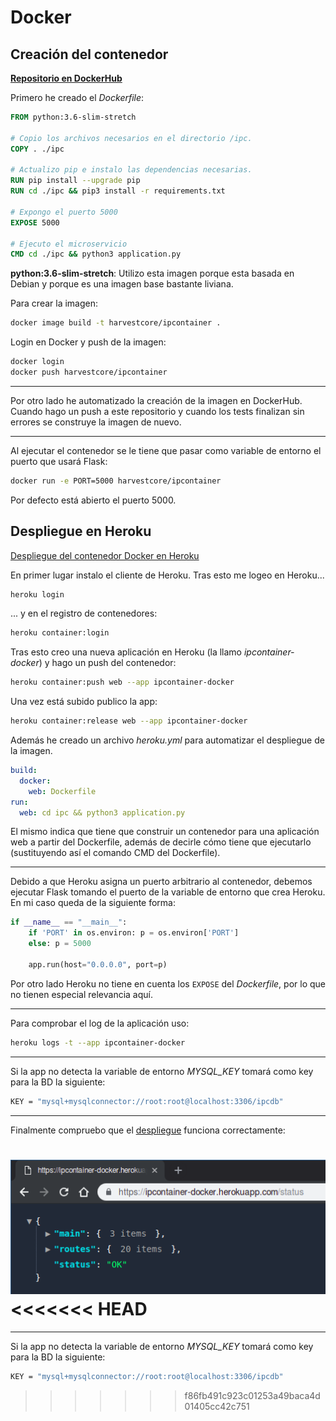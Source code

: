 # Docker

## Creación del contenedor

[**Repositorio en DockerHub**](https://hub.docker.com/r/harvestcore/ipcontainer)

Primero he creado el *Dockerfile*:

```dockerfile
FROM python:3.6-slim-stretch

# Copio los archivos necesarios en el directorio /ipc.
COPY . ./ipc

# Actualizo pip e instalo las dependencias necesarias.
RUN pip install --upgrade pip
RUN cd ./ipc && pip3 install -r requirements.txt

# Expongo el puerto 5000
EXPOSE 5000

# Ejecuto el microservicio
CMD cd ./ipc && python3 application.py
```

**python:3.6-slim-stretch**: Utilizo esta imagen porque esta basada en Debian y porque es una imagen base bastante liviana.

Para crear la imagen:

```bash
docker image build -t harvestcore/ipcontainer .
```

Login en Docker y push de la imagen:

```bash
docker login
docker push harvestcore/ipcontainer
```

---

Por otro lado he automatizado la creación de la imagen en DockerHub. Cuando hago un push a este repositorio y cuando los tests finalizan sin errores se construye la imagen de nuevo.

---

Al ejecutar el contenedor se le tiene que pasar como variable de entorno el puerto que usará Flask:

```bash
docker run -e PORT=5000 harvestcore/ipcontainer
```

Por defecto está abierto el puerto 5000.



## Despliegue en Heroku

[Despliegue del contenedor Docker en Heroku](https://ipcontainer-docker.herokuapp.com/)

En primer lugar instalo el cliente de Heroku. Tras esto me logeo en Heroku...

```bash
heroku login
```

... y en el registro de contenedores:

```bash
heroku container:login
```

Tras esto creo una nueva aplicación en Heroku (la llamo *ipcontainer-docker*) y hago un push del contenedor:

```bash
heroku container:push web --app ipcontainer-docker
```

Una vez está subido publico la app:

```bash
heroku container:release web --app ipcontainer-docker
```

Además he creado un archivo *heroku.yml* para automatizar el despliegue de la imagen.
```yaml
build:
  docker:
    web: Dockerfile
run:
  web: cd ipc && python3 application.py
```

El mismo indica que tiene que construir un contenedor para una aplicación web a partir del Dockerfile, además de decirle cómo tiene que ejecutarlo (sustituyendo así el comando CMD del Dockerfile).

---

Debido a que Heroku asigna un puerto arbitrario al contenedor, debemos ejecutar Flask tomando el puerto de la variable de entorno que crea Heroku. En mi caso queda de la siguiente forma:

```python
if __name__ == "__main__":
    if 'PORT' in os.environ: p = os.environ['PORT']
    else: p = 5000

    app.run(host="0.0.0.0", port=p)
```

Por otro lado Heroku no tiene en cuenta los `EXPOSE` del *Dockerfile*, por lo que no tienen especial relevancia aquí.

---

Para comprobar el log de la aplicación uso:

```bash
heroku logs -t --app ipcontainer-docker
```

---

Si la app no detecta la variable de entorno *MYSQL_KEY* tomará como key para la BD la siguiente:

```bash
KEY = "mysql+mysqlconnector://root:root@localhost:3306/ipcdb"
```

---

Finalmente compruebo que el [despliegue](https://ipcontainer-docker.herokuapp.com/) funciona correctamente:

![ipcontainer-docker](img/ipcontainer-docker.png)
<<<<<<< HEAD
=======


---

Si la app no detecta la variable de entorno *MYSQL_KEY* tomará como key para la BD la siguiente:

```bash
KEY = "mysql+mysqlconnector://root:root@localhost:3306/ipcdb"
```
>>>>>>> f86fb491c923c01253a49baca4d01405cc42c751
